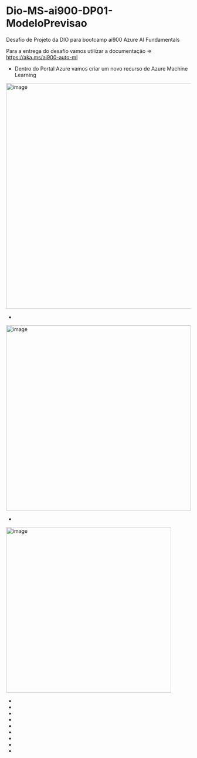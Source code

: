 # Dio-MS-ai900-DP01-ModeloPrevisao
Desafio de Projeto da DIO para bootcamp ai900 Azure AI Fundamentals


Para a entrega do desafio vamos utilizar a documentação => https://aka.ms/ai900-auto-ml

- Dentro do Portal Azure vamos criar um novo recurso de Azure Machine Learning
<img width="614" alt="image" src="https://github.com/c23b/Dio-MS-ai900-DP01-ModeloPrevisao/assets/12342627/0636d4a6-c48b-4f40-8409-64e612367729">

-
<img width="504" alt="image" src="https://github.com/c23b/Dio-MS-ai900-DP01-ModeloPrevisao/assets/12342627/199bf170-6242-4ae5-8195-3afe13bb7687">

-
<img width="450" alt="image" src="https://github.com/c23b/Dio-MS-ai900-DP01-ModeloPrevisao/assets/12342627/8a30f6c7-e410-4f97-96db-2dfc9a8e0b34">


-

-

-

-

-

-

-

-

-


